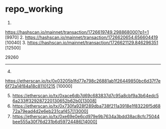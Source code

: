 # repo_working
1.
https://hashscan.io/mainnet/transaction/1726619749.298868000?p1=1
[9970]
2.
https://hashscan.io/mainnet/transaction/1726620654.656604419
[10040]
3.
https://hashscan.io/mainnet/transaction/1726621129.846296351
[12500]

29260


****

4.
https://etherscan.io/tx/0x03205b1fd77e798c26881ab1f26449850bc6d37f7e6f72a14f84a18c81101215
[10000]

5. https://etherscan.io/tx/0xace6db7d69c683837d7c95a8cbf9a3b64edc56a233ff329287220130652b62b0[13008]
6. https://etherscan.io/tx/0x730fa928f289dba738f211a3918e1f83226f5d6872a79ead4d2e6eb231caf457[13000]
7. https://etherscan.io/tx/0xe69e0e6cd979e9b7634a3bdd38ac8cfc75044bee555a30f76d231b6d59724486[14000]
